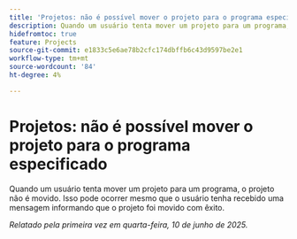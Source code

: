 ```yaml
---
title: 'Projetos: não é possível mover o projeto para o programa especificado'
description: Quando um usuário tenta mover um projeto para um programa, o projeto não é movido. Isso pode ocorrer mesmo que o usuário tenha recebido uma mensagem informando que o projeto foi movido com êxito.
hidefromtoc: true
feature: Projects
source-git-commit: e1833c5e6ae78b2cfc174dbffb6c43d9597be2e1
workflow-type: tm+mt
source-wordcount: '84'
ht-degree: 4%

---
```



# Projetos: não é possível mover o projeto para o programa especificado

Quando um usuário tenta mover um projeto para um programa, o projeto não é movido. Isso pode ocorrer mesmo que o usuário tenha recebido uma mensagem informando que o projeto foi movido com êxito.

_Relatado pela primeira vez em quarta-feira, 10 de junho de 2025._
